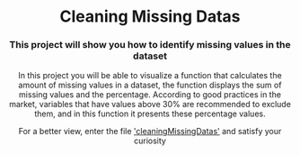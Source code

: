 <h1 align="center"> Cleaning Missing Datas</h1>
<h3 align="center">This project will show you how to identify missing values in the dataset</h3>

<p align="center"> In this project you will be able to visualize a function that calculates the amount of missing values in a dataset, the function displays the sum of missing values and the percentage. According to good practices in the market, variables that have values above 30% are recommended to exclude them, and in this function it presents these percentage values.</p>


<p align="center">For a better view, enter the file <a href="https://github.com/jonatahs/cleaningMissingDatas/blob/main/cleaningMissingDatas.ipynb">'cleaningMissingDatas'</a> and satisfy your curiosity</p>
